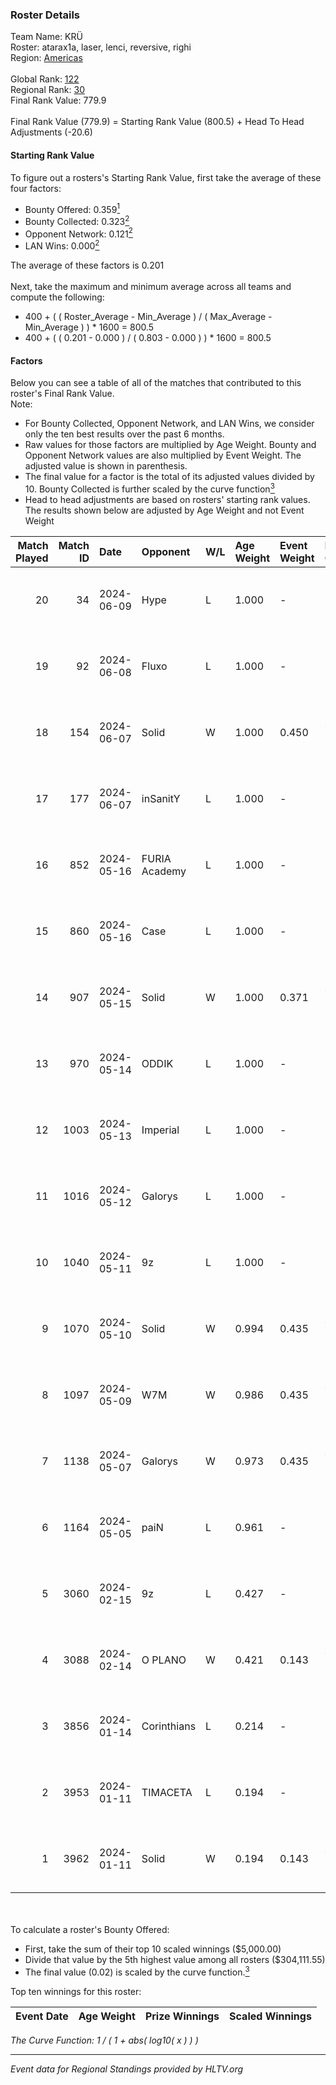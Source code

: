 ### Roster Details<br />
Team Name: KRÜ<br />
Roster: atarax1a, laser, lenci, reversive, righi<br />
Region: [Americas]( ../standings_americas.md)<br />
<br />
Global Rank: [122](../standings_global.md)<br />
Regional Rank: [30]( ../standings_americas.md)<br />
Final Rank Value:  779.9<br />
<br />
Final Rank Value (779.9) = Starting Rank Value (800.5) + Head To Head Adjustments (-20.6)<br />

#### Starting Rank Value<br />
To figure out a rosters's Starting Rank Value, first take the average of these four factors:<br />
- Bounty Offered: 0.359[<sup>1</sup>](#table2)
- Bounty Collected: 0.323[<sup>2</sup>](#table1)
- Opponent Network: 0.121[<sup>2</sup>](#table1)
- LAN Wins: 0.000[<sup>2</sup>](#table1)

The average of these factors is 0.201<br />
<br />
Next, take the maximum and minimum average across all teams and compute the following:<br />
- 400 + ( ( Roster_Average - Min_Average ) / ( Max_Average - Min_Average ) ) * 1600 = 800.5
- 400 + ( ( 0.201 - 0.000 ) / ( 0.803 - 0.000 ) ) * 1600 = 800.5


#### Factors<br />
Below you can see a table of all of the matches that contributed to this roster's Final Rank Value.<br />
Note:<br />

- For Bounty Collected, Opponent Network, and LAN Wins, we consider only the ten best results over the past 6 months.
- Raw values for those factors are multiplied by Age Weight. Bounty and Opponent Network values are also multiplied by Event Weight. The adjusted value is shown in parenthesis.
- The final value for a factor is the total of its adjusted values divided by 10. Bounty Collected is further scaled by the curve function[<sup>3</sup>](#curveFunction)
- Head to head adjustments are based on rosters' starting rank values. The results shown below are adjusted by Age Weight and not Event Weight
<span id="table1"></span><br />


| Match Played | Match ID | Date       | Opponent      | W/L | Age Weight | Event Weight | Bounty Collected | Opponent Network | LAN Wins  | H2H Adj. | Roster                                    |
| -: | -: | :- | :- | :- | :- | :- | :- | :- | :- | -: | :- |
|           20 |       34 | 2024-06-09 | Hype          | L   | 1.000      | -            | -                | -                | -         |   -18.16 | atarax1a, laser, lenci, reversive, righi  |
|           19 |       92 | 2024-06-08 | Fluxo         | L   | 1.000      | -            | -                | -                | -         |    -5.35 | atarax1a, laser, lenci, reversive, righi  |
|           18 |      154 | 2024-06-07 | Solid         | W   | 1.000      | 0.450        | 0.055 (0.025)    | 0.604 (0.272)    | 0 (0.000) |    19.44 | atarax1a, laser, lenci, reversive, righi  |
|           17 |      177 | 2024-06-07 | inSanitY      | L   | 1.000      | -            | -                | -                | -         |   -11.79 | atarax1a, laser, lenci, reversive, righi  |
|           16 |      852 | 2024-05-16 | FURIA Academy | L   | 1.000      | -            | -                | -                | -         |   -25.06 | atarax1a, laser, lenci, reversive, righi  |
|           15 |      860 | 2024-05-16 | Case          | L   | 1.000      | -            | -                | -                | -         |   -14.79 | Andrew, atarax1a, laser, lenci, reversive |
|           14 |      907 | 2024-05-15 | Solid         | W   | 1.000      | 0.371        | 0.055 (0.020)    | 0.604 (0.224)    | 0 (0.000) |    17.52 | atarax1a, laser, lenci, reversive, righi  |
|           13 |      970 | 2024-05-14 | ODDIK         | L   | 1.000      | -            | -                | -                | -         |   -10.44 | atarax1a, laser, lenci, reversive, righi  |
|           12 |     1003 | 2024-05-13 | Imperial      | L   | 1.000      | -            | -                | -                | -         |    -1.03 | atarax1a, laser, lenci, reversive, righi  |
|           11 |     1016 | 2024-05-12 | Galorys       | L   | 1.000      | -            | -                | -                | -         |   -14.59 | atarax1a, laser, lenci, reversive, righi  |
|           10 |     1040 | 2024-05-11 | 9z            | L   | 1.000      | -            | -                | -                | -         |    -1.88 | atarax1a, laser, lenci, reversive, righi  |
|            9 |     1070 | 2024-05-10 | Solid         | W   | 0.994      | 0.435        | 0.055 (0.024)    | 0.604 (0.261)    | 0 (0.000) |    17.74 | atarax1a, laser, lenci, reversive, righi  |
|            8 |     1097 | 2024-05-09 | W7M           | W   | 0.986      | 0.435        | 0.002 (0.001)    | 0.426 (0.183)    | 0 (0.000) |    14.84 | atarax1a, laser, lenci, reversive, righi  |
|            7 |     1138 | 2024-05-07 | Galorys       | W   | 0.973      | 0.435        | 0.025 (0.010)    | 0.596 (0.252)    | 0 (0.000) |    17.28 | atarax1a, laser, lenci, reversive, righi  |
|            6 |     1164 | 2024-05-05 | paiN          | L   | 0.961      | -            | -                | -                | -         |    -0.46 | atarax1a, laser, lenci, reversive, righi  |
|            5 |     3060 | 2024-02-15 | 9z            | L   | 0.427      | -            | -                | -                | -         |    -0.61 | atarax1a, laser, lenci, reversive, righi  |
|            4 |     3088 | 2024-02-14 | O PLANO       | W   | 0.421      | 0.143        | 0.000 (0.000)    | 0.032 (0.002)    | 0 (0.000) |     2.25 | atarax1a, laser, lenci, reversive, righi  |
|            3 |     3856 | 2024-01-14 | Corinthians   | L   | 0.214      | -            | -                | -                | -         |    -4.46 | atarax1a, laser, lenci, reversive, righi  |
|            2 |     3953 | 2024-01-11 | TIMACETA      | L   | 0.194      | -            | -                | -                | -         |    -5.12 | atarax1a, laser, lenci, reversive, righi  |
|            1 |     3962 | 2024-01-11 | Solid         | W   | 0.194      | 0.143        | 0.055 (0.002)    | 0.604 (0.017)    | 0 (0.000) |     4.00 | atarax1a, laser, lenci, reversive, righi  |

<br />
<span id="table2"></span><br />
To calculate a roster's Bounty Offered:<br />

- First, take the sum of their top 10 scaled winnings ($5,000.00)
- Divide that value by the 5th highest value among all rosters ($304,111.55)
- The final value (0.02) is scaled by the curve function.[<sup>3</sup>](#curveFunction)

Top ten winnings for this roster:<br />

| Event Date | Age Weight | Prize Winnings | Scaled Winnings |
| :- | -: | :- | :- |


<span id="curveFunction"></span>_The Curve Function: 1 / ( 1 + abs( log10( x ) ) )_<br />

---
_Event data for Regional Standings provided by HLTV.org_<br />
